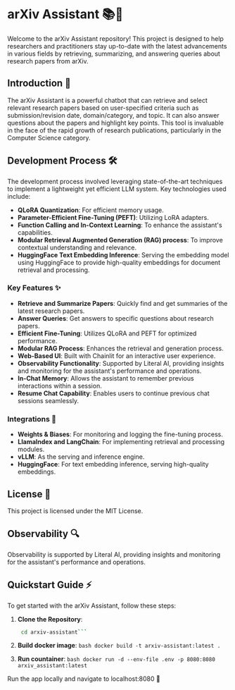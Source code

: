 # arXiv Assistant 📚🤖

Welcome to the arXiv Assistant repository! This project is designed to help researchers and practitioners stay up-to-date with the latest advancements in various fields by retrieving, summarizing, and answering queries about research papers from arXiv.

## Introduction 🚀

The arXiv Assistant is a powerful chatbot that can retrieve and select relevant research papers based on user-specified criteria such as submission/revision date, domain/category, and topic. It can also answer questions about the papers and highlight key points. This tool is invaluable in the face of the rapid growth of research publications, particularly in the Computer Science category.

## Development Process 🛠️

The development process involved leveraging state-of-the-art techniques to implement a lightweight yet efficient LLM system. Key technologies used include:
- **QLoRA Quantization**: For efficient memory usage.
- **Parameter-Efficient Fine-Tuning (PEFT)**: Utilizing LoRA adapters.
- **Function Calling and In-Context Learning**: To enhance the assistant's capabilities.
- **Modular Retrieval Augmented Generation (RAG) process**: To improve contextual understanding and relevance.
- **HuggingFace Text Embedding Inference**: Serving the embedding model using HuggingFace to provide high-quality embeddings for document retrieval and processing.

### Key Features ✨

- **Retrieve and Summarize Papers**: Quickly find and get summaries of the latest research papers.
- **Answer Queries**: Get answers to specific questions about research papers.
- **Efficient Fine-Tuning**: Utilizes QLoRA and PEFT for optimized performance.
- **Modular RAG Process**: Enhances the retrieval and generation process.
- **Web-Based UI**: Built with Chainlit for an interactive user experience.
- **Observability Functionality**: Supported by Literal AI, providing insights and monitoring for the assistant's performance and operations.
- **In-Chat Memory**: Allows the assistant to remember previous interactions within a session.
- **Resume Chat Capability**: Enables users to continue previous chat sessions seamlessly.

### Integrations 🔌

- **Weights & Biases**: For monitoring and logging the fine-tuning process.
- **LlamaIndex and LangChain**: For implementing retrieval and processing modules.
- **vLLM**: As the serving and inference engine.
- **HuggingFace**: For text embedding inference, serving high-quality embeddings.

## License 📜

This project is licensed under the MIT License.

## Observability 🔍

Observability is supported by Literal AI, providing insights and monitoring for the assistant's performance and operations.

## Quickstart Guide ⚡

To get started with the arXiv Assistant, follow these steps:

1. **Clone the Repository**:
   ```bash git clone https://github.com/your-repo/arxiv-assistant.git 
    cd arxiv-assistant```

2. **Build docker image**:
    ```bash docker build -t arxiv-assistant:latest .```

3. **Run countainer**:
    ```bash docker run -d --env-file .env -p 8080:8080 arxiv_assistant:latest```

Run the app locally and navigate to localhost:8080 🥂
 
